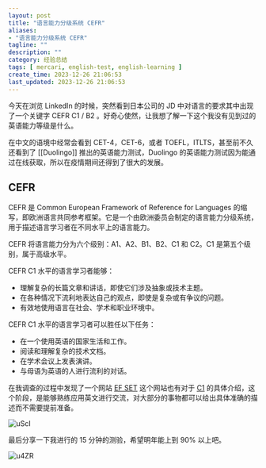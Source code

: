 ```yaml
---
layout: post
title: "语言能力分级系统 CEFR"
aliases:
- "语言能力分级系统 CEFR"
tagline: ""
description: ""
category: 经验总结
tags: [ mercari, english-test, english-learning ]
create_time: 2023-12-26 21:06:53
last_updated: 2023-12-26 21:06:53
---
```


今天在浏览 LinkedIn 的时候，突然看到日本公司的 JD 中对语言的要求其中出现了一个关键字 CEFR C1 / B2 。好奇心使然，让我想了解一下这个我没有见到过的英语能力等级是什么。

在中文的语境中经常会看到 CET-4，CET-6，或者 TOEFL，ITLTS，甚至前不久还看到了 [[Duolingo]] 推出的英语能力测试，Duolingo 的英语能力测试因为能通过在线获取，所以在疫情期间还得到了很大的发展。

## CEFR

CEFR 是 Common European Framework of Reference for Languages 的缩写，即欧洲语言共同参考框架。它是一个由欧洲委员会制定的语言能力分级系统，用于描述语言学习者在不同水平上的语言能力。

CEFR 将语言能力分为六个级别：A1、A2、B1、B2、C1 和 C2。C1 是第五个级别，属于高级水平。

CEFR C1 水平的语言学习者能够：

- 理解复杂的长篇文章和讲话，即使它们涉及抽象或技术主题。
- 在各种情况下流利地表达自己的观点，即使是复杂或有争议的问题。
- 有效地使用语言在社会、学术和职业环境中。

CEFR C1 水平的语言学习者可以胜任以下任务：

- 在一个使用英语的国家生活和工作。
- 阅读和理解复杂的技术文档。
- 在学术会议上发表演讲。
- 与母语为英语的人进行流利的对话。

在我调查的过程中发现了一个网站 [EF SET](https://www.efset.org/zh/cefr/) 这个网站也有对于 [C1](https://www.efset.org/zh/cefr/c1/) 的具体介绍，这个阶段，是能够熟练应用英文进行交流，对大部分的事物都可以给出具体准确的描述而不需要提前准备。

![uScI](https://photo.einverne.info/images/2023/12/26/uScI.png)

最后分享一下我进行的 15 分钟的测验，希望明年能上到 90% 以上吧。

![u4ZR](https://photo.einverne.info/images/2023/12/26/u4ZR.png)
